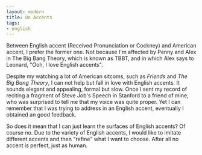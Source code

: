 ```yaml
---
layout: modern
title: On Accents
tags:
- english
---
```


Between English accent (Received Pronunciation or Cockney) and American accent, I prefer the former one. Not because I'm affected by Penny and Alex in The Big Bang Theory, which is known as TBBT, and in which Alex says to Leonard, "Ooh, I love English accents".

Despite my watching a lot of American sitcoms, such as *Friends* and *The Big Bang Theory*, I can not help but fall in love with English accents. It sounds elegant and appealing, formal but slow. Once I sent my record of reciting a fragment of Steve Job's Speech in Stanford to a friend of mine, who was surprised to tell me that my voice was quite proper. Yet I can remember that I was trying to address in an English accent, eventually I obtained an good feedback.

So does it mean that I can just learn the surfaces of English accents? Of course no. Due to the variety of English accents, I would like to imitate different accents and then "refine" what I want to choose. After all no accent is perfect, just as human.
